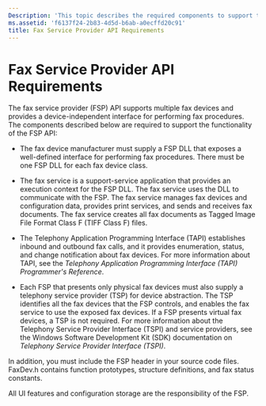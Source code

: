 ```yaml
---
Description: 'This topic describes the required components to support the functionality of the fax service provider API.'
ms.assetid: 'f6137f24-2b83-4d5d-b6ab-a0ecffd20c91'
title: Fax Service Provider API Requirements
---
```


# Fax Service Provider API Requirements

The fax service provider (FSP) API supports multiple fax devices and provides a device-independent interface for performing fax procedures. The components described below are required to support the functionality of the FSP API:

-   The fax device manufacturer must supply a FSP DLL that exposes a well-defined interface for performing fax procedures. There must be one FSP DLL for each fax device class.

-   The fax service is a support-service application that provides an execution context for the FSP DLL. The fax service uses the DLL to communicate with the FSP. The fax service manages fax devices and configuration data, provides print services, and sends and receives fax documents. The fax service creates all fax documents as Tagged Image File Format Class F (TIFF Class F) files.

-   The Telephony Application Programming Interface (TAPI) establishes inbound and outbound fax calls, and it provides enumeration, status, and change notification about fax devices. For more information about TAPI, see the *Telephony Application Programming Interface (TAPI) Programmer's Reference*.

-   Each FSP that presents only physical fax devices must also supply a telephony service provider (TSP) for device abstraction. The TSP identifies all the fax devices that the FSP controls, and enables the fax service to use the exposed fax devices. If a FSP presents virtual fax devices, a TSP is not required. For more information about the Telephony Service Provider Interface (TSPI) and service providers, see the Windows Software Development Kit (SDK) documentation on *Telephony Service Provider Interface (TSPI)*.

In addition, you must include the FSP header in your source code files. FaxDev.h contains function prototypes, structure definitions, and fax status constants.

All UI features and configuration storage are the responsibility of the FSP.

 

 



